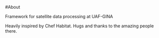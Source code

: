 #About

Framework for satellite data processing at UAF-GINA

Heavily inspired by Chef Habitat. Hugs and thanks to the amazing people there. 
